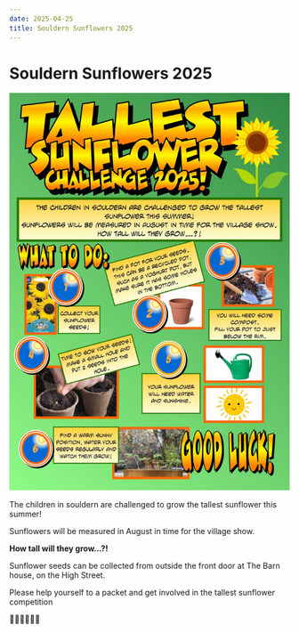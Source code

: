```yaml
---
date: 2025-04-25
title: Souldern Sunflowers 2025
---
```




# Souldern Sunflowers 2025

![poster](sunflower2025.jpg)

The children in souldern are challenged to grow the tallest sunflower this summer!

Sunflowers will be measured in August in time for the village show.

**How tall will they grow...?!**



Sunflower seeds can be collected from outside the front door at The
Barn house, on the High Street.

Please help yourself to a packet and
get involved in the tallest sunflower competition

🌻🌻🌻🌻🥳🥳